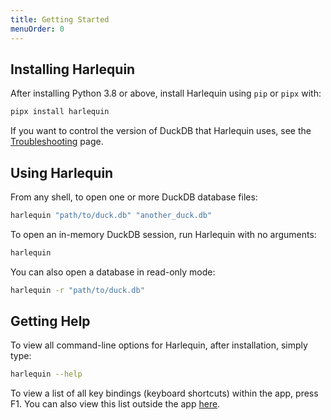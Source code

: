```yaml
---
title: Getting Started
menuOrder: 0
---
```


<script>
    import Key from "$lib/components/key.svelte"
</script>

## Installing Harlequin

After installing Python 3.8 or above, install Harlequin using `pip` or `pipx` with:

```bash
pipx install harlequin
```

If you want to control the version of DuckDB that Harlequin uses, see the [Troubleshooting](troubleshooting#duckdb-version-mismatch) page.

## Using Harlequin

From any shell, to open one or more DuckDB database files:

```bash
harlequin "path/to/duck.db" "another_duck.db"
```

To open an in-memory DuckDB session, run Harlequin with no arguments:

```bash
harlequin
```

You can also open a database in read-only mode:

```bash
harlequin -r "path/to/duck.db"
```

## Getting Help

To view all command-line options for Harlequin, after installation, simply type:

```bash
harlequin --help
```

To view a list of all key bindings (keyboard shortcuts) within the app, press <Key>F1</Key>. You can also view this list outside the app [here](bindings).
